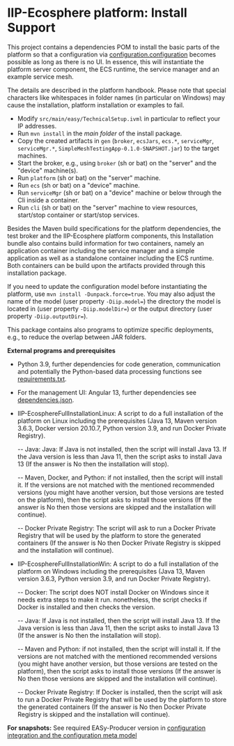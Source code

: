 # IIP-Ecosphere platform: Install Support

This project contains a dependencies POM to install the basic parts of the platform so that a configuration via [configuration.configuration](../configuration/configuration/README.md) becomes possible as long as there is no UI. In essence, this will instantiate the platform server component, the ECS runtime, the service manager and an example service mesh.

The details are described in the platform handbook. Please note that special characters like whitespaces in folder names (in particular on Windows) may cause the installation, platform installation or examples to fail.

  * Modify `src/main/easy/TechnicalSetup.ivml` in particular to reflect your IP addresses.
  * Run `mvn install` in the *main folder* of the install package.
  * Copy the created artifacts in `gen` (`broker`, `ecsJars`, `ecs.*`, `serviceMgr`, `serviceMgr.*`, `SimpleMeshTestingApp-0.1.0-SNAPSHOT.jar`) to the target machines.
  * Start the broker, e.g., using `broker` (sh or bat) on the "server" and the "device" machine(s).
  * Run `platform` (sh or bat) on the "server" machine.
  * Run `ecs` (sh or bat) on a "device" machine.
  * Run `serviceMgr` (sh or bat) on a "device" machine or below through the Cli inside a container.
  * Run `cli` (sh or bat) on the "server" machine to view resources, start/stop container or start/stop services.
  
Besides the Maven build specifications for the platform dependencies, the test broker and the IIP-Ecosphere platform components, this Installation bundle also contains build information for two containers, namely an application container including the service manager and a simple application as well as a standalone container including the ECS runtime. Both containers can be build upon the artifacts provided through this installation package.

If you need to update the configuration model before instantiating the platform, use `mvn install -Dunpack.force=true`. You may also adjust the name of the model (user property `-Diip.model=`) the directory the model is located in (user property `-Diip.modelDir=`) or the output directory (user property `-Diip.outputDir=`).

This package contains also programs to optimize specific deployments, e.g., to reduce the overlap between JAR folders.

**External programs and prerequisites**

* Python 3.9, further dependencies for code generation, communication and potentially the Python-based data processing functions see [requirements.txt](./requirements.txt).
* For the management UI: Angular 13, further dependencies see [dependencies.json](./dependencies.json).
* IIP-EcosphereFullInstallationLinux: A script to do a full installation of the platform on Linux including the prerequisites (Java 13, Maven version 3.6.3, Docker version 20.10.7, Python version 3.9, and run Docker Private Registry). 

  -- Java: Java: If Java is not installed, then the script will install Java 13. If the Java version is less than Java 11, then the script asks to install Java 13 (If the answer is No then the installation will stop).
  
  -- Maven, Docker, and Python: if not installed, then the script will install it. If the versions are not matched with the mentioned recommended versions (you might have another version, but those versions are tested on the platform), then the script asks to install those versions (If the answer is No then those versions are skipped and the installation will continue).
  
  -- Docker Private Registry: The script will ask to run a Docker Private Registry that will be used by the platform to store the generated containers (If the answer is No then Docker Private Registry is skipped and the installation will continue).
   
* IIP-EcosphereFullInstallationWin: A script to do a full installation of the platform on Windows including the prerequisites (Java 13, Maven version 3.6.3, Python version 3.9, and run Docker Private Registry). 

  -- Docker: The script does NOT install Docker on Windows since it needs extra steps to make it run. nonetheless, the script checks if Docker is installed and then checks the version.
  
  -- Java: If Java is not installed, then the script will install Java 13. If the Java version is less than Java 11, then the script asks to install Java 13 (If the answer is No then the installation will stop). 
  
  -- Maven and Python: if not installed, then the script will install it. If the versions are not matched with the mentioned recommended versions (you might have another version, but those versions are tested on the platform), then the script asks to install those versions (If the answer is No then those versions are skipped and the installation will continue).
  
  -- Docker Private Registry: If Docker is installed, then the script will ask to run a Docker Private Registry that will be used by the platform to store the generated containers (If the answer is No then Docker Private Registry is skipped and the installation will continue).


**For snapshots:** See required EASy-Producer version in [configuration integration and the configuration meta model](https://github.com/iip-ecosphere/platform/tree/main/platform/configuration/configuration/README.md)